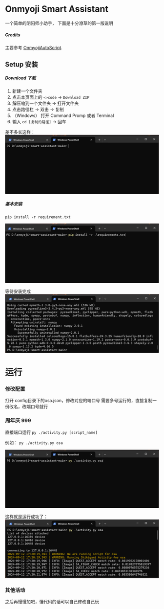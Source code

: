 # Onmyoji Smart Assistant

一个简单的阴阳师小助手， 下面是十分潦草的第一版说明

##### Credits
主要参考 [OnmyojiAutoScript](https://github.com/runhey/OnmyojiAutoScript).

## Setup 安装

##### Download 下载

1. 新建一个文件夹
2. 点击本页面上的 `<>code` -> `Download ZIP`
3. 解压缩到一个文件夹 -> 打开文件夹
2. 点击路径栏 -> 双击 -> 复制
3. （Windows） 打开 Command Promp 或者 Terminal
4. 输入 `cd [复制的路径]`  -> 回车

差不多长这样：
![goto_dir](./assets/goto_dir.png)

##### 基本安装
`pip install -r requirement.txt`

![install](./assets/install.png)

等待安装完成
![finish_install](./assets//finish_install.png)

# 运行

### 修改配置
打开 config目录下的osa.json，修改对应的端口号
需要多号运行的，直接复制一份改名，改端口号就行

### 周年庆 999
直接端口运行 `py ./activity.py [script_name]`

例如： `py ./activity.py osa`

![run](./assets/run.png)

这样就是运行成功了：
![run_success](./assets/run_success.png)

### 其他活动
之后再慢慢加吧，懂代码的话可以自己修改自己玩
